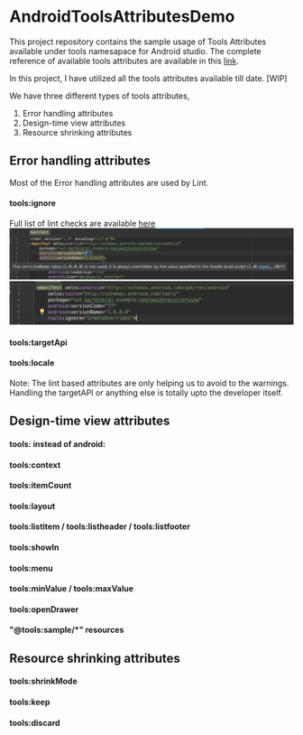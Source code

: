 # AndroidToolsAttributesDemo
This project repository contains the sample usage of Tools Attributes available under tools namesapace for Android studio. The complete reference of available tools attributes are available in this [link](https://developer.android.com/studio/write/tool-attributes.html#resource_shrinking_attributes).

In this project, I have utilized all the tools attributes available till date. [WIP]

We have three different types of tools attributes,

1. Error handling attributes
2. Design-time view attributes
3. Resource shrinking attributes

## Error handling attributes
Most of the Error handling attributes are used by Lint. 


#### tools:ignore

Full list of lint checks are available [here](http://tools.android.com/tips/lint-checks)
![alt Before ignoring](/images/toolsIgnoreBefore.png) ![alt After Ignoring](/images/toolsIgnoreAfter.png)

#### tools:targetApi
#### tools:locale


Note: The lint based attributes are only helping us to avoid to the warnings. Handling the targetAPI or anything else is totally upto the developer itself.

## Design-time view attributes
#### tools: instead of android:
#### tools:context
#### tools:itemCount
#### tools:layout
#### tools:listitem / tools:listheader / tools:listfooter
#### tools:showIn
#### tools:menu
#### tools:minValue / tools:maxValue
#### tools:openDrawer
#### "@tools:sample/*" resources

## Resource shrinking attributes

#### tools:shrinkMode

#### tools:keep

#### tools:discard
